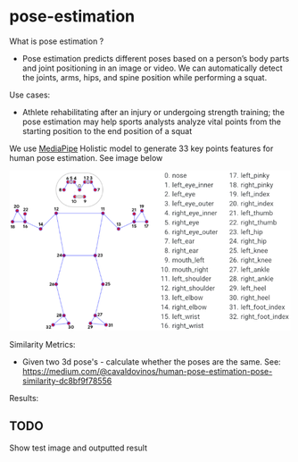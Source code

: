 # pose-estimation

What is pose estimation ?
- Pose estimation predicts different poses based on a person’s body parts and joint positioning in an image or video. We can automatically detect the joints, arms, hips, and spine position while performing a squat.

Use cases:
- Athlete rehabilitating after an injury or undergoing strength training; the pose estimation may help sports analysts analyze vital points from the starting position to the end position of a squat


We use [MediaPipe](https://github.com/google/mediapipe) Holistic model to generate 33 key points features for human pose estimation. See image below

 ![ alt text for screen readers](inputs/pose_estimation_connections_guide.png "Pose estimation guide")
 

Similarity Metrics:
- Given two 3d pose's - calculate whether the poses are the same. See: https://medium.com/@cavaldovinos/human-pose-estimation-pose-similarity-dc8bf9f78556

Results:

## TODO
Show test image and outputted result